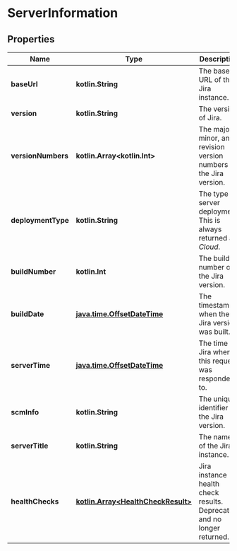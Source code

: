 
# ServerInformation

## Properties
Name | Type | Description | Notes
------------ | ------------- | ------------- | -------------
**baseUrl** | **kotlin.String** | The base URL of the Jira instance. |  [optional]
**version** | **kotlin.String** | The version of Jira. |  [optional]
**versionNumbers** | **kotlin.Array&lt;kotlin.Int&gt;** | The major, minor, and revision version numbers of the Jira version. |  [optional]
**deploymentType** | **kotlin.String** | The type of server deployment. This is always returned as *Cloud*. |  [optional]
**buildNumber** | **kotlin.Int** | The build number of the Jira version. |  [optional]
**buildDate** | [**java.time.OffsetDateTime**](java.time.OffsetDateTime.md) | The timestamp when the Jira version was built. |  [optional]
**serverTime** | [**java.time.OffsetDateTime**](java.time.OffsetDateTime.md) | The time in Jira when this request was responded to. |  [optional]
**scmInfo** | **kotlin.String** | The unique identifier of the Jira version. |  [optional]
**serverTitle** | **kotlin.String** | The name of the Jira instance. |  [optional]
**healthChecks** | [**kotlin.Array&lt;HealthCheckResult&gt;**](HealthCheckResult.md) | Jira instance health check results. Deprecated and no longer returned. |  [optional]



